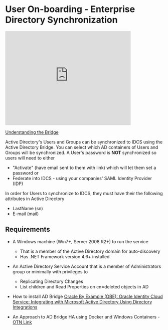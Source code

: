 # User On-boarding - Enterprise Directory Synchronization

<iframe src="https://www.google.com/maps/embed?pb=!1m16!1m12!1m3!1d100921.8397227734!2d-122.50711698562192!3d37.77111185957552!2m3!1f0!2f0!3f0!3m2!1i1024!2i768!4f13.1!2m1!1sGithub!5e0!3m2!1sen!2sus!4v1464784986282" width="400" height="300" frameborder="0" style="border:0" allowfullscreen></iframe><br>

[Understanding the Bridge](https://docs.oracle.com/en/cloud/paas/identity-cloud/uaids/understanding-bridge.html)
 
Active Directory's Users and Groups can be synchronized to IDCS using the Active Directory Bridge.
You can select which AD containers of Users and Groups will be synchronized.
A User's password is **NOT** synchronized so users will need to either 
* "Activate" (have email sent to them with link) which will let them set a password or 
* Federate into IDCS - using your companies' SAML Identity Provider (IDP) 

In order for Users to synchronize to IDCS, they must have their the following attributes in Active Directory
* LastName (sn)
* E-mail (mail)

## Requirements
* A Windows machine (Win7+, Server 2008 R2+) to run the service
    * That is a member of the Active Directory domain for auto-discovery
    * Has .NET Framework version 4.6+ installed
* An Active Directory Service Account that is a member of Administrators group or minimally with privileges to 
    * Replicating Directory Changes
    * List children and Read Properties on cn=deleted objects in AD

* How to install AD Bridge [Oracle By Example (OBE): Oracle Identity Cloud Service: Integrating with Microsoft Active Directory Using Directory Integrations](http://www.oracle.com/webfolder/technetwork/tutorials/obe/cloud/idcs/idcs_idbridge_obe/idbridge.html) 
* An Approach to AD Bridge HA using Docker and Windows Containers - [OTN Link](http://www.oracle.com/technetwork/articles/idm/gutierrez-idcs-idbridge-3960710.html)



